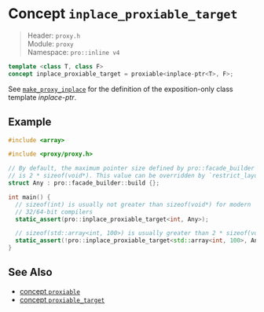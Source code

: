 # Concept `inplace_proxiable_target`

> Header: `proxy.h`  
> Module: `proxy`  
> Namespace: `pro::inline v4`

```cpp
template <class T, class F>
concept inplace_proxiable_target = proxiable<inplace-ptr<T>, F>;
```

See [`make_proxy_inplace`](make_proxy_inplace.md) for the definition of the exposition-only class template *inplace-ptr*.

## Example

```cpp
#include <array>

#include <proxy/proxy.h>

// By default, the maximum pointer size defined by pro::facade_builder
// is 2 * sizeof(void*). This value can be overridden by `restrict_layout`.
struct Any : pro::facade_builder::build {};

int main() {
  // sizeof(int) is usually not greater than sizeof(void*) for modern
  // 32/64-bit compilers
  static_assert(pro::inplace_proxiable_target<int, Any>);

  // sizeof(std::array<int, 100>) is usually greater than 2 * sizeof(void*)
  static_assert(!pro::inplace_proxiable_target<std::array<int, 100>, Any>);
}
```

## See Also

- [concept `proxiable`](proxiable.md)
- [concept `proxiable_target`](proxiable_target.md)
